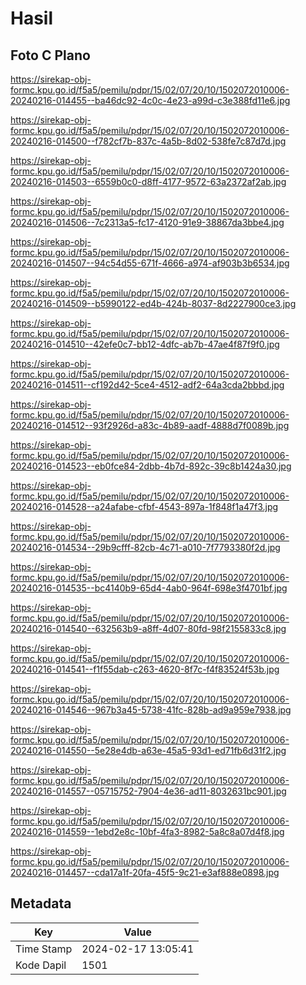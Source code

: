 # Hasil

## Foto C Plano

https://sirekap-obj-formc.kpu.go.id/f5a5/pemilu/pdpr/15/02/07/20/10/1502072010006-20240216-014455--ba46dc92-4c0c-4e23-a99d-c3e388fd11e6.jpg

https://sirekap-obj-formc.kpu.go.id/f5a5/pemilu/pdpr/15/02/07/20/10/1502072010006-20240216-014500--f782cf7b-837c-4a5b-8d02-538fe7c87d7d.jpg

https://sirekap-obj-formc.kpu.go.id/f5a5/pemilu/pdpr/15/02/07/20/10/1502072010006-20240216-014503--6559b0c0-d8ff-4177-9572-63a2372af2ab.jpg

https://sirekap-obj-formc.kpu.go.id/f5a5/pemilu/pdpr/15/02/07/20/10/1502072010006-20240216-014506--7c2313a5-fc17-4120-91e9-38867da3bbe4.jpg

https://sirekap-obj-formc.kpu.go.id/f5a5/pemilu/pdpr/15/02/07/20/10/1502072010006-20240216-014507--94c54d55-671f-4666-a974-af903b3b6534.jpg

https://sirekap-obj-formc.kpu.go.id/f5a5/pemilu/pdpr/15/02/07/20/10/1502072010006-20240216-014509--b5990122-ed4b-424b-8037-8d2227900ce3.jpg

https://sirekap-obj-formc.kpu.go.id/f5a5/pemilu/pdpr/15/02/07/20/10/1502072010006-20240216-014510--42efe0c7-bb12-4dfc-ab7b-47ae4f87f9f0.jpg

https://sirekap-obj-formc.kpu.go.id/f5a5/pemilu/pdpr/15/02/07/20/10/1502072010006-20240216-014511--cf192d42-5ce4-4512-adf2-64a3cda2bbbd.jpg

https://sirekap-obj-formc.kpu.go.id/f5a5/pemilu/pdpr/15/02/07/20/10/1502072010006-20240216-014512--93f2926d-a83c-4b89-aadf-4888d7f0089b.jpg

https://sirekap-obj-formc.kpu.go.id/f5a5/pemilu/pdpr/15/02/07/20/10/1502072010006-20240216-014523--eb0fce84-2dbb-4b7d-892c-39c8b1424a30.jpg

https://sirekap-obj-formc.kpu.go.id/f5a5/pemilu/pdpr/15/02/07/20/10/1502072010006-20240216-014528--a24afabe-cfbf-4543-897a-1f848f1a47f3.jpg

https://sirekap-obj-formc.kpu.go.id/f5a5/pemilu/pdpr/15/02/07/20/10/1502072010006-20240216-014534--29b9cfff-82cb-4c71-a010-7f7793380f2d.jpg

https://sirekap-obj-formc.kpu.go.id/f5a5/pemilu/pdpr/15/02/07/20/10/1502072010006-20240216-014535--bc4140b9-65d4-4ab0-964f-698e3f4701bf.jpg

https://sirekap-obj-formc.kpu.go.id/f5a5/pemilu/pdpr/15/02/07/20/10/1502072010006-20240216-014540--632563b9-a8ff-4d07-80fd-98f2155833c8.jpg

https://sirekap-obj-formc.kpu.go.id/f5a5/pemilu/pdpr/15/02/07/20/10/1502072010006-20240216-014541--f1f55dab-c263-4620-8f7c-f4f83524f53b.jpg

https://sirekap-obj-formc.kpu.go.id/f5a5/pemilu/pdpr/15/02/07/20/10/1502072010006-20240216-014546--967b3a45-5738-41fc-828b-ad9a959e7938.jpg

https://sirekap-obj-formc.kpu.go.id/f5a5/pemilu/pdpr/15/02/07/20/10/1502072010006-20240216-014550--5e28e4db-a63e-45a5-93d1-ed71fb6d31f2.jpg

https://sirekap-obj-formc.kpu.go.id/f5a5/pemilu/pdpr/15/02/07/20/10/1502072010006-20240216-014557--05715752-7904-4e36-ad11-8032631bc901.jpg

https://sirekap-obj-formc.kpu.go.id/f5a5/pemilu/pdpr/15/02/07/20/10/1502072010006-20240216-014559--1ebd2e8c-10bf-4fa3-8982-5a8c8a07d4f8.jpg

https://sirekap-obj-formc.kpu.go.id/f5a5/pemilu/pdpr/15/02/07/20/10/1502072010006-20240216-014457--cda17a1f-20fa-45f5-9c21-e3af888e0898.jpg


## Metadata

| Key        | Value               |
| ---------- | ------------------- |
| Time Stamp | 2024-02-17 13:05:41 |
| Kode Dapil | 1501                |



